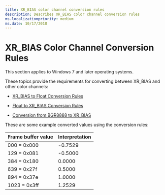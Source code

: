 ```yaml
---
title: XR_BIAS color channel conversion rules
description: Describes XR_BIAS color channel conversion rules
ms.localizationpriority: medium
ms.date: 10/17/2018
---
```


# XR_BIAS Color Channel Conversion Rules

This section applies to Windows 7 and later operating systems.

These topics provide the requirements for converting between XR_BIAS and other color channels:

* [XR_BIAS to Float Conversion Rules](xr-bias-to-float-conversion-rules.md)

* [Float to XR_BIAS Conversion Rules](float-to-xr-bias-conversion-rules.md)

* [Conversion from BGR8888 to XR_BIAS](conversion-from-bgr8888-to-xr-bias.md)

These are some example converted values using the conversion rules:

| Frame buffer value | Interpretation |
|--------------------|----------------|
| 000 = 0x000        | -0.7529        |
| 129 = 0x081        | -0.5000        |
| 384 = 0x180        | 0.0000         |
| 639 = 0x27f        | 0.5000         |
| 894 = 0x37e        | 1.0000         |
| 1023 = 0x3ff       | 1.2529         |
